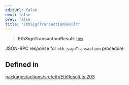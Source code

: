 ```yaml
---
editUrl: false
next: false
prev: false
title: "EthSignTransactionResult"
---
```


> **EthSignTransactionResult**: [`Hex`](/reference/tevm/actions/type-aliases/hex/)

JSON-RPC response for `eth_signTransaction` procedure

## Defined in

[packages/actions/src/eth/EthResult.ts:203](https://github.com/evmts/tevm-monorepo/blob/main/packages/actions/src/eth/EthResult.ts#L203)
